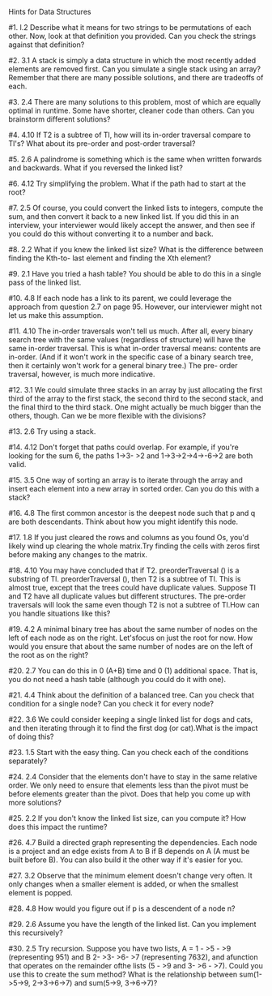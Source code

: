Hints for Data Structures
	
#1. l.2	Describe what it means for two strings to be permutations of each other. Now, look at that definition you provided. Can you check the strings against that definition?
	
#2. 3.1	A stack is simply a data structure in which the most recently added elements are removed first. Can you simulate a single stack using an array? Remember that there are many possible solutions, and there are tradeoffs of each.
	
#3. 2.4	There are many solutions to this problem, most of which are equally optimal in runtime. Some have shorter, cleaner code than others. Can you brainstorm different solutions?
	
#4. 4.10	If T2 is a subtree of Tl, how will its in-order traversal compare to Tl's? What about its pre-order and post-order traversal?
	
#5. 2.6	A palindrome is something which is the same when written forwards and backwards. What if you reversed the linked list?
	
#6. 4.12	Try simplifying the problem. What if the path had to start at the root?
	
#7. 2.5	Of course, you could convert the linked lists to integers, compute the sum, and then convert it back to a new linked list. If you did this in an interview, your interviewer would likely accept the answer, and then see if you could do this without converting it to a number and back.
	
#8. 2.2	What if you knew the linked list size? What is the difference between finding the Kth-to- last element and finding the Xth element?
	
#9. 2.1	Have you tried a hash table? You should be able to do this in a single pass of the linked list.
	
#10. 4.8	If each node has a link to its parent, we could leverage the approach from question 2.7 on page 95. However, our interviewer might not let us make this assumption.
	
#11. 4.10	The in-order traversals won't tell us much. After all, every binary search tree with the same values (regardless of structure) will have the same in-order traversal. This is what in-order traversal means: contents are in-order. (And if it won't work in the specific case of a binary search tree, then it certainly won't work for a general binary tree.) The pre- order traversal, however, is much more indicative.
	
#12. 3.1	We could simulate three stacks in an array by just allocating the first third of the array to the first stack, the second third to the second stack, and the final third to the third stack. One might actually be much bigger than the others, though. Can we be more flexible with the divisions?

	
#13. 2.6    Try using a stack.


#14. 4.12	Don't forget that paths could overlap. For example, if you're looking for the sum 6, the
	        paths 1->3- >2 and 1->3->2->4->-6->2 are both valid.


#15. 3.5	One way of sorting an array is to iterate through the array and insert each element into a new array in sorted order. Can you do this with a stack?


#16. 4.8	The first common ancestor is the deepest node such that p and q are both descendants.
            Think about how you might identify this node.

#17. 1.8	If you just cleared the rows and columns as you found Os, you'd likely wind up clearing the whole matrix.Try finding the cells with zeros first before making any changes to the matrix.


#18. 4.10	You may have concluded that if T2. preorderTraversal () is a substring of Tl. preorderTraversal (), then T2 is a subtree of Tl. This is almost true, except that the trees could have duplicate values. Suppose Tl and T2 have all duplicate values but different structures. The pre-order traversals will look the same even though T2 is not a subtree of Tl.How can you handle situations like this?


#19. 4.2	A minimal binary tree has about the same number of nodes on the left of each node as on the right. Let'sfocus on just the root for now. How would you ensure that about the same number of nodes are on the left of the root as on the right?
	
#20. 2.7	You can do this in 0 (A+B) time and 0 (1) additional space. That is, you do not need a hash table (although you could do it with one).
	
#21. 4.4	Think about the definition of a balanced tree. Can you check that condition for a single node? Can you check it for every node?
	
#22. 3.6    We could consider keeping a single linked list for dogs and cats, and then iterating through it to find the first dog (or cat).What is the impact of doing this?
	
#23. 1.5   Start with the easy thing. Can you check each of the conditions separately?

#24. 2.4   Consider that the elements don't have to stay in the same relative order. We only need to ensure that elements less than the pivot must be before elements greater than the pivot. Does that help you come up with more solutions?
	
#25. 2.2   If you don't know the linked list size, can you compute it? How does this impact the runtime?
	
#26. 4.7   Build a directed graph representing the dependencies. Each node is a project and an edge exists from A to B if B depends on A (A must be built before B). You can also build it the other way if it's easier for you.
	
#27. 3.2   Observe that the minimum element doesn't change very often. It only changes when a smaller element is added, or when the smallest element is popped.
	
#28. 4.8   How would you figure out if p is a descendent of a node n?

#29. 2.6   Assume you have the length of the linked list. Can you implement this recursively?

#30. 2.5   Try recursion. Suppose you have two lists, A = 1 - >5 - >9 (representing 951) and B 2- >3- >6- >7 (representing 7632), and afunction that operates on the remainder ofthe lists (5 - >9 and 3- >6 - >7). Could you use this to create the sum method? What is the relationship between sum(1->5->9, 2->3->6->7) and sum(5->9, 3->6->7)?
